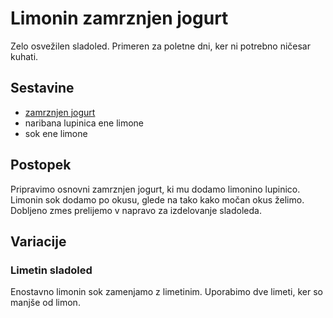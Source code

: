 # Limonin zamrznjen jogurt

Zelo osvežilen sladoled. Primeren za poletne dni, ker ni potrebno ničesar kuhati.

## Sestavine

 * [zamrznjen jogurt](https://github.com/rodeob/sladoled/blob/master/froyo/froyo.md)
 * naribana lupinica ene limone
 * sok ene limone
 
## Postopek
 
Pripravimo osnovni zamrznjen jogurt, ki mu dodamo limonino lupinico. Limonin sok dodamo po okusu, glede na tako kako močan okus želimo. Dobljeno zmes prelijemo v napravo za izdelovanje sladoleda.

## Variacije

### Limetin sladoled

Enostavno limonin sok zamenjamo z limetinim. Uporabimo dve limeti, ker so manjše od limon. 
